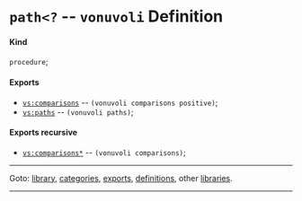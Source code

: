 

<a id='definition__vonuvoli__path_3c_3f'></a>

# `path<?` -- `vonuvoli` Definition


<a id='definition__vonuvoli__path_3c_3f__kind'></a>

#### Kind

`procedure`;


<a id='definition__vonuvoli__path_3c_3f__exports'></a>

#### Exports

 * [`vs:comparisons`](../../vonuvoli/exports/vs_3a_comparisons.md#export__vonuvoli__vs_3a_comparisons) -- `(vonuvoli comparisons positive)`;
 * [`vs:paths`](../../vonuvoli/exports/vs_3a_paths.md#export__vonuvoli__vs_3a_paths) -- `(vonuvoli paths)`;


<a id='definition__vonuvoli__path_3c_3f__exports-recursive'></a>

#### Exports recursive

 * [`vs:comparisons*`](../../vonuvoli/exports/vs_3a_comparisons_2a.md#export__vonuvoli__vs_3a_comparisons_2a) -- `(vonuvoli comparisons)`;

----

Goto: [library](../../vonuvoli/_index.md#library__vonuvoli), [categories](../../vonuvoli/categories/_index.md#toc__vonuvoli__categories), [exports](../../vonuvoli/exports/_index.md#toc__vonuvoli__exports), [definitions](../../vonuvoli/definitions/_index.md#toc__vonuvoli__definitions), other [libraries](../../_libraries.md#toc__libraries).

----


